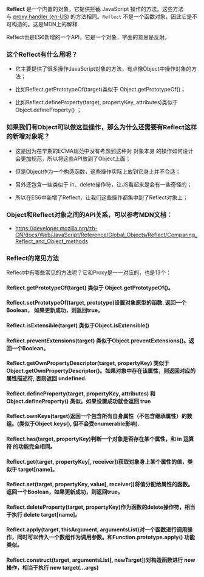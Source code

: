 **Reflect** 是一个内置的对象，它提供拦截 JavaScript 操作的方法。这些方法与 [proxy handler (en-US)](https://developer.mozilla.org/en-US/docs/Web/JavaScript/Reference/Global_Objects/Proxy/Proxy "Currently only available in English (US)") 的方法相同。`Reflect` 不是一个函数对象，因此它是不可构造的。这是MDN上的解释.

Reflect也是ES6新增的一个API，它是一个对象，字面的意思是反射。

### 这个Reflect有什么用呢？

- 它主要提供了很多操作JavaScript对象的方法，有点像Object中操作对象的方法；

- 比如Reflect.getPrototypeOf(target)类似于 Object.getPrototypeOf()；

- 比如Reflect.defineProperty(target, propertyKey, attributes)类似于Object.defineProperty() ；

### 如果我们有Object可以做这些操作，那么为什么还需要有Reflect这样的新增对象呢？

- 这是因为在早期的ECMA规范中没有考虑到这种对 对象本身 的操作如何设计会更加规范，所以将这些API放到了Object上面；

- 但是Object作为一个构造函数，这些操作实际上放到它身上并不合适；

- 另外还包含一些类似于 in、delete操作符，让JS看起来是会有一些奇怪的；

- 所以在ES6中新增了Reflect，让我们这些操作都集中到了Reflect对象上；

### Object和Reflect对象之间的API关系，可以参考MDN文档：

- https://developer.mozilla.org/zh-CN/docs/Web/JavaScript/Reference/Global_Objects/Reflect/Comparing_Reflect_and_Object_methods

### Reflect的常见方法

Reflect中有哪些常见的方法呢？它和Proxy是一一对应的，也是13个：

#### Reflect.getPrototypeOf(target)   类似于 Object.getPrototypeOf()。

#### Reflect.setPrototypeOf(target, prototype)设置对象原型的函数. 返回一个 Boolean， 如果更新成功，则返回true。

#### Reflect.isExtensible(target)  类似于Object.isExtensible()

#### Reflect.preventExtensions(target)  类似于Object.preventExtensions()。返回一个Boolean。

#### Reflect.getOwnPropertyDescriptor(target, propertyKey)   类似于Object.getOwnPropertyDescriptor()。如果对象中存在该属性，则返回对应的属性描述符, 否则返回 undefined.

#### Reflect.defineProperty(target, propertyKey, attributes) 和 Object.defineProperty() 类似。如果设置成功就会返回 true

#### Reflect.ownKeys(target)返回一个包含所有自身属性（不包含继承属性）的数组。(类似于Object.keys(), 但不会受enumerable影响).

#### Reflect.has(target, propertyKey)判断一个对象是否存在某个属性，和 in 运算符 的功能完全相同。

#### Reflect.get(target, propertyKey[, receiver])获取对象身上某个属性的值，类似于 target[name]。

#### Reflect.set(target, propertyKey, value[, receiver])将值分配给属性的函数。返回一个Boolean，如果更新成功，则返回true。

#### Reflect.deleteProperty(target, propertyKey)作为函数的delete操作符，相当于执行 delete target[name]。

#### Reflect.apply(target, thisArgument, argumentsList)对一个函数进行调用操作，同时可以传入一个数组作为调用参数。和Function.prototype.apply() 功能类似。

#### Reflect.construct(target, argumentsList[, newTarget])对构造函数进行 new 操作，相当于执行 new target(...args)